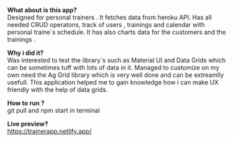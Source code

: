 **What about is this app?**
<br />
Designed for personal trainers . It fetches data from heroku API. Has all needed CRUD operatons, track of users , trainings and calendar with personal traine`s schedule.
It has also charts data for the customers and the trainings .
<br />

**Why i did it?**
<br />
Was interested to test the library`s such as Material UI and Data Grids which can be sometimes tuff with lots of data in it. Managed to customize on my own need the Ag Grid library which is very well done and can be extreamlly usefull. This application helped me to gain knowledge how i can make UX friendly with the help of data grids.
<br />

**How to run ?**
<br />
git pull and  npm start in terminal
<br />

**Live preview?**
<br />
https://trainerapp.netlify.app/
<br />
